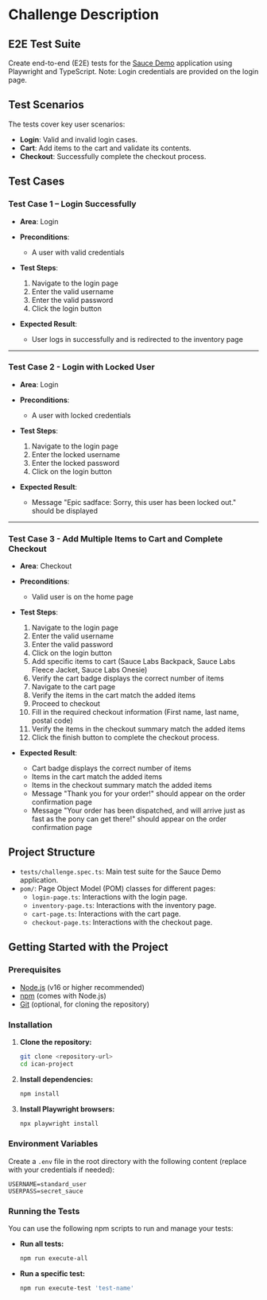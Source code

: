 # Challenge Description

## E2E Test Suite

Create end-to-end (E2E) tests for the [Sauce Demo](https://www.saucedemo.com/v1/) application using Playwright and TypeScript.
Note: Login credentials are provided on the login page.

## Test Scenarios

The tests cover key user scenarios:

- **Login**: Valid and invalid login cases.
- **Cart**: Add items to the cart and validate its contents.
- **Checkout**: Successfully complete the checkout process.

## Test Cases

### Test Case 1 – Login Successfully

- **Area**: Login
- **Preconditions**:

  - A user with valid credentials

- **Test Steps**:

  1. Navigate to the login page
  2. Enter the valid username
  3. Enter the valid password
  4. Click the login button

- **Expected Result**:
  - User logs in successfully and is redirected to the inventory page

---

### Test Case 2 - Login with Locked User

- **Area**: Login
- **Preconditions**:

  - A user with locked credentials

- **Test Steps**:

  1. Navigate to the login page
  2. Enter the locked username
  3. Enter the locked password
  4. Click on the login button

- **Expected Result**:
  - Message "Epic sadface: Sorry, this user has been locked out." should be displayed

---

### Test Case 3 - Add Multiple Items to Cart and Complete Checkout

- **Area**: Checkout
- **Preconditions**:

  - Valid user is on the home page

- **Test Steps**:

  1. Navigate to the login page
  2. Enter the valid username
  3. Enter the valid password
  4. Click on the login button
  5. Add specific items to cart (Sauce Labs Backpack, Sauce Labs Fleece Jacket, Sauce Labs Onesie)
  6. Verify the cart badge displays the correct number of items
  7. Navigate to the cart page
  8. Verify the items in the cart match the added items
  9. Proceed to checkout
  10. Fill in the required checkout information (First name, last name, postal code)
  11. Verify the items in the checkout summary match the added items
  12. Click the finish button to complete the checkout process.

- **Expected Result**:
  - Cart badge displays the correct number of items
  - Items in the cart match the added items
  - Items in the checkout summary match the added items
  - Message "Thank you for your order!" should appear on the order confirmation page
  - Message "Your order has been dispatched, and will arrive just as fast as the pony can get there!" should appear on the order confirmation page

## Project Structure

- `tests/challenge.spec.ts`: Main test suite for the Sauce Demo application.
- `pom/`: Page Object Model (POM) classes for different pages:
  - `login-page.ts`: Interactions with the login page.
  - `inventory-page.ts`: Interactions with the inventory page.
  - `cart-page.ts`: Interactions with the cart page.
  - `checkout-page.ts`: Interactions with the checkout page.

## Getting Started with the Project

### Prerequisites

- [Node.js](https://nodejs.org/) (v16 or higher recommended)
- [npm](https://www.npmjs.com/) (comes with Node.js)
- [Git](https://git-scm.com/) (optional, for cloning the repository)

### Installation

1. **Clone the repository:**

   ```sh
   git clone <repository-url>
   cd ican-project
   ```

2. **Install dependencies:**

   ```sh
   npm install
   ```

3. **Install Playwright browsers:**
   ```sh
   npx playwright install
   ```

### Environment Variables

Create a `.env` file in the root directory with the following content (replace with your credentials if needed):

```
USERNAME=standard_user
USERPASS=secret_sauce
```

### Running the Tests

You can use the following npm scripts to run and manage your tests:

- **Run all tests:**

  ```sh
  npm run execute-all
  ```

- **Run a specific test:**
  ```sh
  npm run execute-test 'test-name'
  ```
